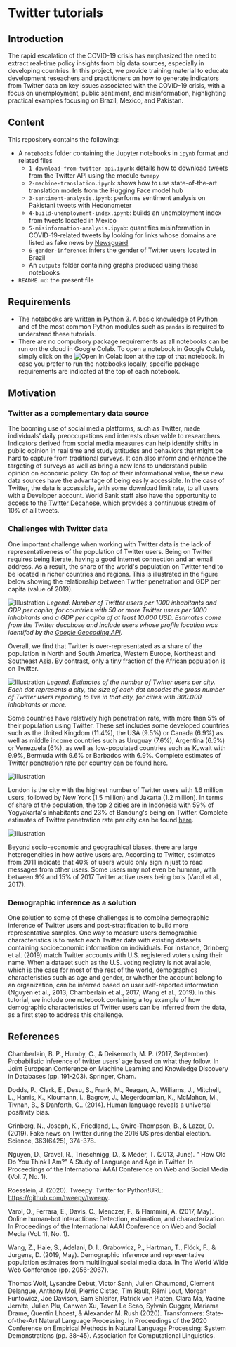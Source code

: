 # Twitter tutorials

## Introduction
The rapid escalation of the COVID-19 crisis has emphasized the need to extract real-time policy insights from big data sources, especially in developing countries. In this project, we provide training material to educate development reseachers and practitioners on how to generate indicators from Twitter data on key issues associated with the COVID-19 crisis, with a focus on unemployment, public sentiment, and misinformation, highlighting practical examples focusing on Brazil, Mexico, and Pakistan.

## Content
This repository contains the following:
- A `notebooks` folder containing the Jupyter notebooks in `ipynb` format and related files
  - `1-download-from-twitter-api.ipynb`: details how to download tweets from the Twitter API using the module `tweepy`
  - `2-machine-translation.ipynb`: shows how to use state-of-the-art translation models from the Hugging Face model hub
  - `3-sentiment-analysis.ipynb`: performs sentiment analysis on Pakistani tweets with Hedonometer
  - `4-build-unemployment-index.ipynb`: builds an unemployment index from tweets located in Mexico 
  - `5-misinformation-analysis.ipynb`: quantifies misinformation in COVID-19-related tweets by looking for links whose domains are listed as fake news by [Newsguard](https://www.newsguardtech.com/coronavirus-misinformation-tracking-center/)
  - `6-gender-inference`: infers the gender of Twitter users located in Brazil 
  - An `outputs` folder containing graphs produced using these notebooks
- `README.md`: the present file

## Requirements
- The notebooks are written in Python 3. A basic knowledge of Python and of the most common Python modules such as `pandas` is required to understand these tutorials.
- There are no compulsory package requirements as all notebooks can be run on the cloud in Google Colab. To open a notebook in Google Colab, simply click on the ![Open In Colab](https://colab.research.google.com/assets/colab-badge.svg) icon at the top of that notebook. In case you prefer to run the notebooks locally, specific package requirements are indicated at the top of each notebook.

## Motivation

### Twitter as a complementary data source

The booming use of social media platforms, such as Twitter, made individuals’ daily preoccupations and interests observable to researchers. Indicators derived from social media measures can help identify shifts in public opinion in real time and study attitudes and behaviors that might be hard to capture from traditional surveys. It can also inform and enhance the targeting of surveys as well as bring a new lens to understand public opinion on economic policy. On top of their informational value, these new data sources have the advantage of being easily accessible. In the case of Twitter, the data is accessible, with some download limit rate, to all users with a Developer account. World Bank staff also have the opportunity to access to the [Twitter Decahose](https://developer.twitter.com/en/docs/twitter-api/enterprise/decahose-api/overview/decahose), which provides a continuous stream of 10% of all tweets. 

### Challenges with Twitter data

One important challenge when working with Twitter data is the lack of representativeness of the population of Twitter users. Being on Twitter requires being literate, having a good Internet connection and an email address. As a result, the share of the world's population on Twitter tend to be located in richer countries and regions. This is illustrated in the figure below showing the relationship between Twitter penetration and GDP per capita (value of 2019). 

![Illustration](visualizations/pictures/twitter_gdp_capita.png)
*Legend: Number of Twitter users per 1000 inhabitants and GDP per capita, for countries with 50 or more Twitter users per 1000 inhabitants and a GDP per capita of at least 10.000 USD. Estimates come from the Twitter decahose and include users whose profile location was identifed by the [Google Geocoding API](https://developers.google.com/maps/documentation/geocoding/overview).*

Overall, we find that Twitter is over-representated as a share of the population in North and South America, Western Europe, Northeast and Southeast Asia. By contrast, only a tiny fraction of the African population is on Twitter. 

![Illustration](visualizations/pictures/map_total_number_users.png)
*Legend: Estimates of the number of Twitter users per city. Each dot represents a city, the size of each dot encodes the gross number of Twitter users reporting to live in that city, for cities with 300.000 inhabitants or more.*

Some countries have relatively high penetration rate, with more than 5% of their population using Twitter. These set includes some developed countries such as the United Kingdom (11.4%), the USA (9.5%) or Canada (6.9%) as well as middle income countries such as Uruguay (7.6%), Argentina (6.5%) or Venezuela (6%), as well as low-populated countries such as Kuwait with 9.9%, Bermuda with 9.6% or Barbados with 6.9%. Complete estimates of Twitter penetration rate per country can be found [here](https://github.com/worldbank/TwitterEconomicMonitoring/blob/master/visualizations/data/twitter_coverage_countries.csv).

![Illustration](visualizations/pictures/bar_user_country.png)

London is the city with the highest number of Twitter users with 1.6 million users, followed by New York (1.5 million) and Jakarta (1.2 million). In terms of share of the population, the top 2 cities are in Indonesia with 59% of Yogyakarta's inhabitants and 23% of Bandung's being on Twitter. Complete estimates of Twitter penetration rate per city can be found [here](https://github.com/worldbank/TwitterEconomicMonitoring/blob/master/visualizations/data/twitter_coverage_cities.csv). 

![Illustration](visualizations/pictures/bar_user_city.png)

Beyond socio-economic and geographical biases, there are large heterogeneities in how active users are. According to Twitter, estimates from 2011 indicate that 40% of users would only sign in just to read messages from other users. Some users may not even be humans, with between 9% and 15% of 2017 Twitter active users being bots (Varol et al., 2017).

### Demographic inference as a solution

One solution to some of these challenges is to combine demographic inference of Twitter users and post-stratification to build more representative samples. One way to measure users demographic characteristics is to match each Twitter data with existing datasets containing socioeconomic information on individuals. For instance, Grinberg et al. (2019) match Twitter accounts with U.S. registered voters using their name. When a dataset such as the U.S. voting registry is not available, which is the case for most of the rest of the world, demographics characteristics such as age and gender, or whether the account belong to an organization, can be inferred based on user self-reported information (Nguyen et al., 2013; Chamberlain et al., 2017; Wang et al., 2019). In this tutorial, we include one notebook containing a toy example of how demographic characteristics of Twitter users can be inferred from the data, as a first step to address this challenge. 
 


## References

Chamberlain, B. P., Humby, C., & Deisenroth, M. P. (2017, September). Probabilistic inference of twitter users’ age based on what they follow. In Joint European Conference on Machine Learning and Knowledge Discovery in Databases (pp. 191-203). Springer, Cham.

Dodds, P., Clark, E., Desu, S., Frank, M., Reagan, A., Williams, J., Mitchell, L., Harris, K., Kloumann, I., Bagrow, J., Megerdoomian, K., McMahon, M., Tivnan, B., & Danforth, C.. (2014). Human language reveals a universal positivity bias.

Grinberg, N., Joseph, K., Friedland, L., Swire-Thompson, B., & Lazer, D. (2019). Fake news on Twitter during the 2016 US presidential election. Science, 363(6425), 374-378.

Nguyen, D., Gravel, R., Trieschnigg, D., & Meder, T. (2013, June). " How Old Do You Think I Am?" A Study of Language and Age in Twitter. In Proceedings of the International AAAI Conference on Web and Social Media (Vol. 7, No. 1).

Roesslein, J. (2020). Tweepy: Twitter for Python!URL: https://github.com/tweepy/tweepy.

Varol, O., Ferrara, E., Davis, C., Menczer, F., & Flammini, A. (2017, May). Online human-bot interactions: Detection, estimation, and characterization. In Proceedings of the International AAAI Conference on Web and Social Media (Vol. 11, No. 1).

Wang, Z., Hale, S., Adelani, D. I., Grabowicz, P., Hartman, T., Flöck, F., & Jurgens, D. (2019, May). Demographic inference and representative population estimates from multilingual social media data. In The World Wide Web Conference (pp. 2056-2067).

Thomas Wolf, Lysandre Debut, Victor Sanh, Julien Chaumond, Clement Delangue, Anthony Moi, Pierric Cistac, Tim Rault, Rémi Louf, Morgan Funtowicz, Joe Davison, Sam Shleifer, Patrick von Platen, Clara Ma, Yacine Jernite, Julien Plu, Canwen Xu, Teven Le Scao, Sylvain Gugger, Mariama Drame, Quentin Lhoest, & Alexander M. Rush (2020). Transformers: State-of-the-Art Natural Language Processing. In Proceedings of the 2020 Conference on Empirical Methods in Natural Language Processing: System Demonstrations (pp. 38–45). Association for Computational Linguistics.
